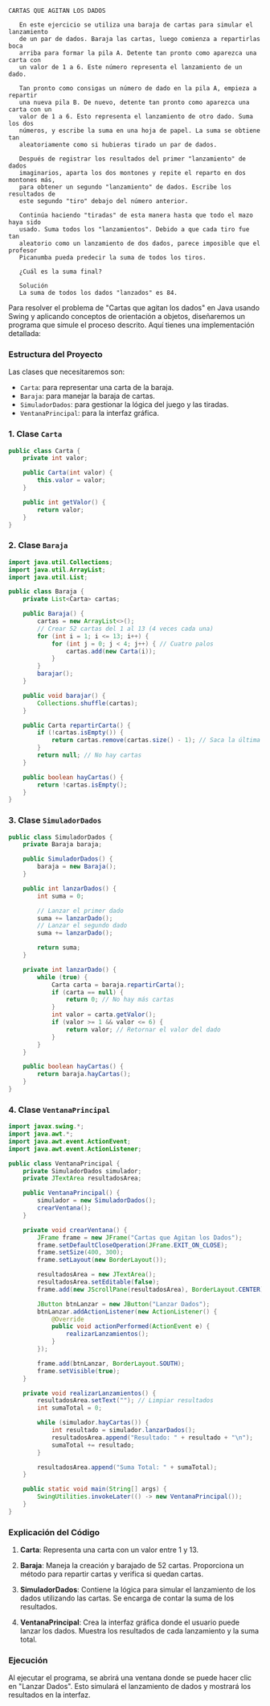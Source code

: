 ```
CARTAS QUE AGITAN LOS DADOS

   En este ejercicio se utiliza una baraja de cartas para simular el lanzamiento
   de un par de dados. Baraja las cartas, luego comienza a repartirlas boca
   arriba para formar la pila A. Detente tan pronto como aparezca una carta con
   un valor de 1 a 6. Este número representa el lanzamiento de un dado.

   Tan pronto como consigas un número de dado en la pila A, empieza a repartir
   una nueva pila B. De nuevo, detente tan pronto como aparezca una carta con un
   valor de 1 a 6. Esto representa el lanzamiento de otro dado. Suma los dos
   números, y escribe la suma en una hoja de papel. La suma se obtiene tan
   aleatoriamente como si hubieras tirado un par de dados.

   Después de registrar los resultados del primer "lanzamiento" de dados
   imaginarios, aparta los dos montones y repite el reparto en dos montones más,
   para obtener un segundo "lanzamiento" de dados. Escribe los resultados de
   este segundo "tiro" debajo del número anterior.

   Continúa haciendo "tiradas" de esta manera hasta que todo el mazo haya sido
   usado. Suma todos los "lanzamientos". Debido a que cada tiro fue tan
   aleatorio como un lanzamiento de dos dados, parece imposible que el profesor
   Picanumba pueda predecir la suma de todos los tiros.

   ¿Cuál es la suma final?

   Solución
   La suma de todos los dados "lanzados" es 84.
```

Para resolver el problema de "Cartas que agitan los dados" en Java usando Swing y aplicando conceptos de orientación a objetos, diseñaremos un programa que simule el proceso descrito. Aquí tienes una implementación detallada:

### Estructura del Proyecto

Las clases que necesitaremos son:

- `Carta`: para representar una carta de la baraja.
- `Baraja`: para manejar la baraja de cartas.
- `SimuladorDados`: para gestionar la lógica del juego y las tiradas.
- `VentanaPrincipal`: para la interfaz gráfica.

### 1. Clase `Carta`

```java
public class Carta {
    private int valor;

    public Carta(int valor) {
        this.valor = valor;
    }

    public int getValor() {
        return valor;
    }
}
```

### 2. Clase `Baraja`

```java
import java.util.Collections;
import java.util.ArrayList;
import java.util.List;

public class Baraja {
    private List<Carta> cartas;

    public Baraja() {
        cartas = new ArrayList<>();
        // Crear 52 cartas del 1 al 13 (4 veces cada una)
        for (int i = 1; i <= 13; i++) {
            for (int j = 0; j < 4; j++) { // Cuatro palos
                cartas.add(new Carta(i));
            }
        }
        barajar();
    }

    public void barajar() {
        Collections.shuffle(cartas);
    }

    public Carta repartirCarta() {
        if (!cartas.isEmpty()) {
            return cartas.remove(cartas.size() - 1); // Saca la última carta
        }
        return null; // No hay cartas
    }

    public boolean hayCartas() {
        return !cartas.isEmpty();
    }
}
```

### 3. Clase `SimuladorDados`

```java
public class SimuladorDados {
    private Baraja baraja;

    public SimuladorDados() {
        baraja = new Baraja();
    }

    public int lanzarDados() {
        int suma = 0;

        // Lanzar el primer dado
        suma += lanzarDado();
        // Lanzar el segundo dado
        suma += lanzarDado();

        return suma;
    }

    private int lanzarDado() {
        while (true) {
            Carta carta = baraja.repartirCarta();
            if (carta == null) {
                return 0; // No hay más cartas
            }
            int valor = carta.getValor();
            if (valor >= 1 && valor <= 6) {
                return valor; // Retornar el valor del dado
            }
        }
    }

    public boolean hayCartas() {
        return baraja.hayCartas();
    }
}
```

### 4. Clase `VentanaPrincipal`

```java
import javax.swing.*;
import java.awt.*;
import java.awt.event.ActionEvent;
import java.awt.event.ActionListener;

public class VentanaPrincipal {
    private SimuladorDados simulador;
    private JTextArea resultadosArea;

    public VentanaPrincipal() {
        simulador = new SimuladorDados();
        crearVentana();
    }

    private void crearVentana() {
        JFrame frame = new JFrame("Cartas que Agitan los Dados");
        frame.setDefaultCloseOperation(JFrame.EXIT_ON_CLOSE);
        frame.setSize(400, 300);
        frame.setLayout(new BorderLayout());

        resultadosArea = new JTextArea();
        resultadosArea.setEditable(false);
        frame.add(new JScrollPane(resultadosArea), BorderLayout.CENTER);

        JButton btnLanzar = new JButton("Lanzar Dados");
        btnLanzar.addActionListener(new ActionListener() {
            @Override
            public void actionPerformed(ActionEvent e) {
                realizarLanzamientos();
            }
        });

        frame.add(btnLanzar, BorderLayout.SOUTH);
        frame.setVisible(true);
    }

    private void realizarLanzamientos() {
        resultadosArea.setText(""); // Limpiar resultados
        int sumaTotal = 0;

        while (simulador.hayCartas()) {
            int resultado = simulador.lanzarDados();
            resultadosArea.append("Resultado: " + resultado + "\n");
            sumaTotal += resultado;
        }

        resultadosArea.append("Suma Total: " + sumaTotal);
    }

    public static void main(String[] args) {
        SwingUtilities.invokeLater(() -> new VentanaPrincipal());
    }
}
```

### Explicación del Código

1. **Carta**: Representa una carta con un valor entre 1 y 13.

2. **Baraja**: Maneja la creación y barajado de 52 cartas. Proporciona un método para repartir cartas y verifica si quedan cartas.

3. **SimuladorDados**: Contiene la lógica para simular el lanzamiento de los dados utilizando las cartas. Se encarga de contar la suma de los resultados.

4. **VentanaPrincipal**: Crea la interfaz gráfica donde el usuario puede lanzar los dados. Muestra los resultados de cada lanzamiento y la suma total.

### Ejecución

Al ejecutar el programa, se abrirá una ventana donde se puede hacer clic en "Lanzar Dados". Esto simulará el lanzamiento de dados y mostrará los resultados en la interfaz.
